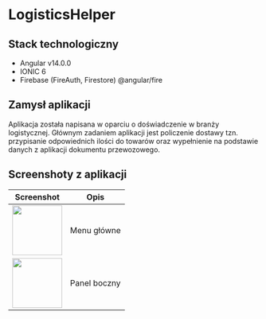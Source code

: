 # LogisticsHelper

## Stack technologiczny
- Angular v14.0.0
- IONIC 6
- Firebase (FireAuth, Firestore) @angular/fire

## Zamysł aplikacji

Aplikacja została napisana w oparciu o doświadczenie w branży logistycznej. Głównym zadaniem aplikacji jest policzenie dostawy tzn. przypisanie odpowiednich ilości do towarów oraz wypełnienie na podstawie danych z aplikacji dokumentu przewozowego.

## Screenshoty z aplikacji

| Screenshot      | Opis |
| ----------- | ----------- |
| <img src="https://user-images.githubusercontent.com/88888347/208940600-7d67ea4c-f54b-4fe4-b162-091dedcf665d.png" alt="" width="100px" height="100px">     | Menu główne       |
| <img src="https://user-images.githubusercontent.com/88888347/208941235-28585fb7-305a-4c82-8f84-4fc19140c330.png" alt="" width="100px" height="100px">   | Panel boczny        |
